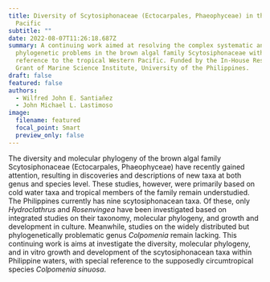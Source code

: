 ```yaml
---
title: Diversity of Scytosiphonaceae (Ectocarpales, Phaeophyceae) in the Western
  Pacific
subtitle: ""
date: 2022-08-07T11:26:18.687Z
summary: A continuing work aimed at resolving the complex systematic and
  phylogenetic problems in the brown algal family Scytosiphonaceae with special
  reference to the tropical Western Pacific. Funded by the In-House Research
  Grant of Marine Science Institute, University of the Philippines.
draft: false
featured: false
authors:
  - Wilfred John E. Santiañez
  - John Michael L. Lastimoso
image:
  filename: featured
  focal_point: Smart
  preview_only: false
---
```

The diversity and molecular phylogeny of the brown algal family Scytosiphonaceae (Ectocarpales, Phaeophyceae) have recently gained attention, resulting in discoveries and descriptions of new taxa at both genus and species level. These studies, however, were primarily based on cold water taxa and tropical members of the family remain understudied. The Philippines currently has nine scytosiphonacean taxa. Of these, only *Hydroclathrus* and *Rosenvingea* have been investigated based on integrated studies on their taxonomy, molecular phylogeny, and growth and development in culture. Meanwhile, studies on the widely distributed but phylogenetically problematic genus *Colpomenia* remain lacking. This continuing work is aims at investigate the diversity, molecular phylogeny, and in vitro growth and development of the scytosiphonacean taxa within Philippine waters, with special reference to the supposedly circumtropical species *Colpomenia sinuosa*.